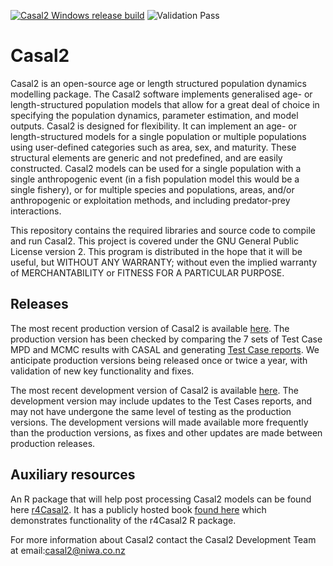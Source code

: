 [![Casal2 Windows release build](https://github.com/NIWAFisheriesModelling/CASAL2/actions/workflows/BuildRelease4Windows.yml/badge.svg)](https://github.com/NIWAFisheriesModelling/CASAL2/actions/workflows/BuildRelease4Windows.yml)
![Validation Pass](https://github.com/NIWAFisheriesModelling/CASAL2/actions/workflows/Casal2_testsuite_modelrunner_archive.yml/badge.svg)

Casal2
======

Casal2 is an open-source age or length structured population dynamics modelling package. The Casal2 software implements generalised age- or length-structured population models that allow for a great deal of choice in specifying the population dynamics, parameter estimation, and model outputs. Casal2 is designed for flexibility. It can implement an age- or length-structured models for a single population or multiple populations using user-defined categories such as area, sex, and maturity. These structural elements are generic and not predefined, and are easily constructed. Casal2 models can be used for a single population with a single anthropogenic event (in a fish population model this would be a single fishery), or for multiple species and populations, areas, and/or anthropogenic or exploitation methods, and including predator-prey interactions.

This repository contains the required libraries and source code to compile and run Casal2. This project is covered under the GNU General Public License version 2. This program is distributed in the hope that it will be useful, but WITHOUT ANY WARRANTY; without even the implied warranty of MERCHANTABILITY or FITNESS FOR A PARTICULAR PURPOSE.

## Releases

The most recent production version of Casal2 is available [here](https://github.com/NIWAFisheriesModelling/CASAL2/releases/tag/v22.08). The production version has been checked by comparing the 7 sets of Test Case MPD and MCMC results with CASAL and generating [Test Case reports](https://github.com/NIWAFisheriesModelling/Casal2-supporting-information/tree/main/TestCases/primary). We anticipate production versions being released once or twice a year, with validation of new key functionality and fixes.

The most recent development version of Casal2 is available [here](https://github.com/NIWAFisheriesModelling/CASAL2/releases/tag/dev.2207). The development version may include updates to the Test Cases reports, and may not have undergone the same level of testing as the production versions. The development versions will made available more frequently than the production versions, as fixes and other updates are made between production releases.

## Auxiliary resources

An R package that will help post processing Casal2 models can be found here [r4Casal2](https://github.com/NIWAFisheriesModelling/r4Casal2). It has a publicly hosted book [found here](https://niwafisheriesmodelling.github.io/r4Casal2/) which demonstrates functionality of the r4Casal2 R package.

For more information about Casal2 contact the Casal2 Development Team at email:casal2@niwa.co.nz

